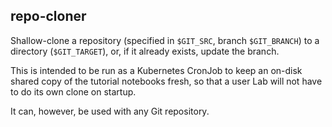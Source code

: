repo-cloner
-----------

Shallow-clone a repository (specified in `$GIT_SRC`, branch
`$GIT_BRANCH`) to a directory (`$GIT_TARGET`), or, if it already
exists, update the branch.

This is intended to be run as a Kubernetes CronJob to keep an on-disk
shared copy of the tutorial notebooks fresh, so that a user Lab will not
have to do its own clone on startup.

It can, however, be used with any Git repository.

